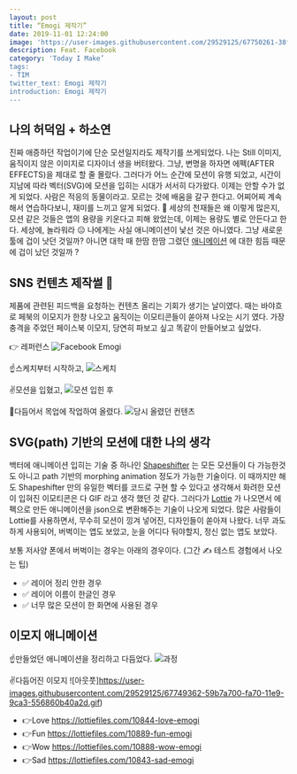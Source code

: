 ```yaml
---
layout: post
title: “Emogi 제작기”
date: 2019-11-01 12:24:00
image: 'https://user-images.githubusercontent.com/29529125/67750261-38f05100-fa72-11e9-9c59-d39cfaaff881.png'
description: Feat. Facebook
category: 'Today I Make’
tags:
- TIM
twitter_text: Emogi 제작기
introduction: Emogi 제작기
---
```



## 나의 허덕임 + 하소연 

진짜 애증하던 작업이기에 단순 모션일지라도 제작기를 쓰게되었다. 
나는 Still 이미지, 움직이지 않은 이미지로 디자이너 생을 버텨왔다. 그냥, 변명을 하자면  에펙(AFTER EFFECTS)을 제대로 할 줄 몰랐다. 
그러다가 어느 순간에 모션이 유행 되었고, 시간이 지남에 따라 벡터(SVG)에 모션을 입히는 시대가 서서히 다가왔다. 이제는 안할 수가 없게 되었다. 
사람은 적응의 동물이라고. 모르는 것에 배움을 갈구 한다고. 어찌어찌 계속해서 연습하다보니, 재미를 느끼고 알게 되었다. 🥵 
세상의 천재들은 왜 이렇게 많은지, 모션 같은 것들은 앱의 용량을 키운다고 피해 왔었는데, 이제는 용량도 별로 안든다고 한다. 세상에, 놀라워라 😑
나에게는 사실 애니메이션이 낯선 것은 아니였다. 그냥 새로운 툴에 겁이 낫던 것일까? 아니면 대학 때 한땀 한땀 그렸던 [애니메이션](https://www.behance.net/gallery/38248591/Moments-40sec-animation-video-l-2012) 에 대한 힘듬 때문에 겁이 났던 것일까 ?

## SNS 컨텐츠 제작썰 👾

제품에 관련된 피드백을 요청하는 컨텐츠 올리는 기회가 생기는 날이였다. 
때는 바야흐로 페북의 이모지가 한창 나오고 움직이는 이모티콘들이 쏟아져 나오는 시기 였다. 가장 충격을 주었던 페이스북 이모지, 당연히 파보고 싶고 똑같이 만들어보고 싶었다. 

👉 레퍼런스
![Facebook Emogi](https://user-images.githubusercontent.com/29529125/67752723-d3eb2a00-fa76-11e9-8c94-bf500485531a.jpg)

☝️스케치부터 시작하고,
![스케치](https://user-images.githubusercontent.com/29529125/67752728-db123800-fa76-11e9-8d4f-31d7ec7feb1c.png)

✌️모션을 입혔고,
![모션 입힌 후](https://user-images.githubusercontent.com/29529125/67749411-78b63900-fa70-11e9-80db-95a34baa5756.gif)

🤘다듬어서 목업에 작업하여 올렸다. 
![당시 올렸던 컨텐츠](https://user-images.githubusercontent.com/29529125/67750054-c1babd00-fa71-11e9-8806-7c7d92ad2411.gif)

## SVG(path) 기반의 모션에 대한 나의 생각

백터에 애니메이션 입히는 기술 중 하나인 [Shapeshifter](https://github.com/alexjlockwood/ShapeShifter) 는 모든 모션들이 다 가능한것도 아니고 path 기반의 morphing animation 정도가 가능한 기술이다. 
이 때까지만 해도 Shapeshifter 만의 유일한 벡터를 코드로 구현 할 수 있다고 생각해서 화려한 모션이 입혀진 이모티콘은 다 GIF 라고 생각 했던 것 같다.
그러다가 [Lottie](https://lottiefiles.com/) 가 나오면서  에펙으로 만든 애니메이션을 json으로 변환해주는 기술이 나오게 되었다. 많은 사람들이 Lottie를 사용하면서, 무수히 모션이 낑겨 넣어진, 디자인들이 쏟아져 나왔다. 
너무 과도하게 사용되어, 버벅이는 앱도 보았고, 눈을 어디다 둬야할지, 정신 없는 앱도 보았다. 

보통 	저사양 폰에서 버벅이는 경우는 아래의 경우이다. (그간 ✍️ 테스트 경험에서 나오는 팁) 
+ ✅ 레이어 정리 안한 경우
+ ✅ 레이어 이름이 한글인 경우
+ ✅ 너무 많은 모션이 한 화면에 사용된 경우 

## 이모지 애니메이션 

☝️만들었던 애니메이션을 정리하고 다듬었다.
![과정](https://user-images.githubusercontent.com/29529125/67750187-13634780-fa72-11e9-9146-ea10959f2936.png)

✌️다듬어진 이모지
![아웃풋]https://user-images.githubusercontent.com/29529125/67749362-59b7a700-fa70-11e9-9ca3-556860b40a2d.gif)

+ 👉Love
https://lottiefiles.com/10844-love-emogi
+ 👉Fun
https://lottiefiles.com/10889-fun-emogi
+ 👉Wow
https://lottiefiles.com/10888-wow-emogi
+ 👉Sad
https://lottiefiles.com/10843-sad-emogi
